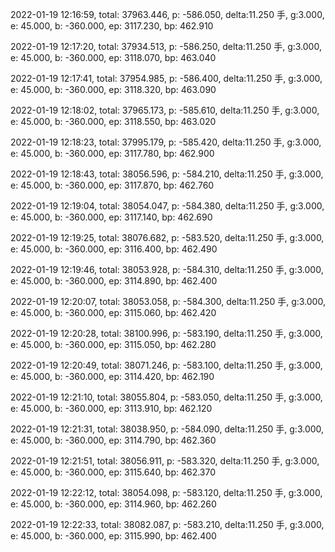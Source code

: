 2022-01-19 12:16:59, total: 37963.446, p: -586.050, delta:11.250 手, g:3.000, e: 45.000, b: -360.000, ep: 3117.230, bp: 462.910

2022-01-19 12:17:20, total: 37934.513, p: -586.250, delta:11.250 手, g:3.000, e: 45.000, b: -360.000, ep: 3118.070, bp: 463.040

2022-01-19 12:17:41, total: 37954.985, p: -586.400, delta:11.250 手, g:3.000, e: 45.000, b: -360.000, ep: 3118.320, bp: 463.090

2022-01-19 12:18:02, total: 37965.173, p: -585.610, delta:11.250 手, g:3.000, e: 45.000, b: -360.000, ep: 3118.550, bp: 463.020

2022-01-19 12:18:23, total: 37995.179, p: -585.420, delta:11.250 手, g:3.000, e: 45.000, b: -360.000, ep: 3117.780, bp: 462.900

2022-01-19 12:18:43, total: 38056.596, p: -584.210, delta:11.250 手, g:3.000, e: 45.000, b: -360.000, ep: 3117.870, bp: 462.760

2022-01-19 12:19:04, total: 38054.047, p: -584.380, delta:11.250 手, g:3.000, e: 45.000, b: -360.000, ep: 3117.140, bp: 462.690

2022-01-19 12:19:25, total: 38076.682, p: -583.520, delta:11.250 手, g:3.000, e: 45.000, b: -360.000, ep: 3116.400, bp: 462.490

2022-01-19 12:19:46, total: 38053.928, p: -584.310, delta:11.250 手, g:3.000, e: 45.000, b: -360.000, ep: 3114.890, bp: 462.400

2022-01-19 12:20:07, total: 38053.058, p: -584.300, delta:11.250 手, g:3.000, e: 45.000, b: -360.000, ep: 3115.060, bp: 462.420

2022-01-19 12:20:28, total: 38100.996, p: -583.190, delta:11.250 手, g:3.000, e: 45.000, b: -360.000, ep: 3115.050, bp: 462.280

2022-01-19 12:20:49, total: 38071.246, p: -583.100, delta:11.250 手, g:3.000, e: 45.000, b: -360.000, ep: 3114.420, bp: 462.190

2022-01-19 12:21:10, total: 38055.804, p: -583.050, delta:11.250 手, g:3.000, e: 45.000, b: -360.000, ep: 3113.910, bp: 462.120

2022-01-19 12:21:31, total: 38038.950, p: -584.090, delta:11.250 手, g:3.000, e: 45.000, b: -360.000, ep: 3114.790, bp: 462.360

2022-01-19 12:21:51, total: 38056.911, p: -583.320, delta:11.250 手, g:3.000, e: 45.000, b: -360.000, ep: 3115.640, bp: 462.370

2022-01-19 12:22:12, total: 38054.098, p: -583.120, delta:11.250 手, g:3.000, e: 45.000, b: -360.000, ep: 3114.960, bp: 462.260

2022-01-19 12:22:33, total: 38082.087, p: -583.210, delta:11.250 手, g:3.000, e: 45.000, b: -360.000, ep: 3115.990, bp: 462.400